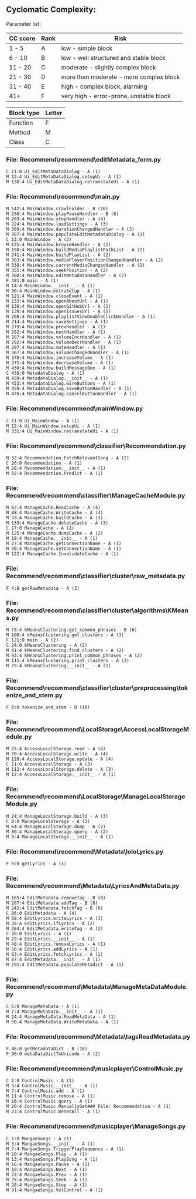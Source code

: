 
## Cyclomatic Complexity:

Parameter list:

| CC score	| Rank | Risk |
| --- | --- | --- |
| 1 - 5 | A | low - simple block |
| 6 - 10 | B | low - well structured and stable block |
| 11 - 20 | C |	moderate - slightly complex block |
| 21 - 30 | D | more than moderate - more complex block |
| 31 - 40 | E | high - complex block, alarming |
| 41+ |	F | very high - error-prone, unstable block |

| Block type | Letter |
| --- | --- |
| Function | F |
| Method | M |
| Class | C |

### File: Recommend\recommend\editMetadata_form.py
    C 11:0 Ui_EditMetaDataDialog - A (1)
    M 12:4 Ui_EditMetaDataDialog.setupUi - A (1)
    M 138:4 Ui_EditMetaDataDialog.retranslateUi - A (1)
### File: Recommend\recommend\main.py
    M 142:4 MainWindow.crawlFolder - B (10)
    M 250:4 MainWindow.playPauseHandler - B (8)
    M 269:4 MainWindow.stopHandler - A (4)
    M 224:4 MainWindow.loadSettings - A (3)
    M 309:4 MainWindow.durationChangedHandler - A (3)
    M 387:4 MainWindow.populateEditMetadataDialog - A (3)
    C 13:0 MainWindow - A (2)
    M 125:4 MainWindow.browseHandler - A (2)
    M 198:4 MainWindow.buildMediaPlaylistPathList - A (2)
    M 241:4 MainWindow.buildPlayList - A (2)
    M 303:4 MainWindow.mediaPlayerPositionChangedHandler - A (2)
    M 338:4 MainWindow.currentMediaChangedHandler - A (2)
    M 355:4 MainWindow.seekPosition - A (2)
    M 380:4 MainWindow.editMetadataHandler - A (2)
    F 481:0 main - A (1)
    M 14:4 MainWindow.__init__ - A (1)
    M 30:4 MainWindow.extraSetup - A (1)
    M 121:4 MainWindow.closeEvent - A (1)
    M 133:4 MainWindow.openAboutUrl - A (1)
    M 136:4 MainWindow.openGitHubUrl - A (1)
    M 139:4 MainWindow.openIssuesUrl - A (1)
    M 208:4 MainWindow.playlistViewDoubleClickHandler - A (1)
    M 214:4 MainWindow.saveSettings - A (1)
    M 279:4 MainWindow.prevHandler - A (1)
    M 282:4 MainWindow.nextHandler - A (1)
    M 287:4 MainWindow.volumeIncrHandler - A (1)
    M 292:4 MainWindow.VolumeDecrHandler - A (1)
    M 297:4 MainWindow.muteHandler - A (1)
    M 367:4 MainWindow.volumeChangedHandler - A (1)
    M 370:4 MainWindow.increaseVolume - A (1)
    M 375:4 MainWindow.decreaseVolume - A (1)
    M 430:4 MainWindow.buildMessageBox - A (1)
    C 438:0 MetadataDialog - A (1)
    M 439:4 MetadataDialog.__init__ - A (1)
    M 453:4 MetadataDialog.wireButtons - A (1)
    M 459:4 MetadataDialog.saveButtonHandler - A (1)
    M 476:4 MetadataDialog.cancelButtonHandler - A (1)
### File: Recommend\recommend\mainWindow.py
    C 11:0 Ui_MainWindow - A (1)
    M 12:4 Ui_MainWindow.setupUi - A (1)
    M 331:4 Ui_MainWindow.retranslateUi - A (1)
### File: Recommend\recommend\classifier\Recommendation.py
    M 32:4 Recommendation.FetchRelevantSong - A (2)
    C 26:0 Recommendation - A (1)
    M 28:4 Recommendation.__init__ - A (1)
    M 55:4 Recommendation.Predict - A (1)
### File: Recommend\recommend\classifier\ManageCacheModule.py
    M 62:4 ManageCache.ReadCache - A (4)
    M 88:4 ManageCache.WriteCache - A (4)
    M 33:4 ManageCache.buildCache - A (3)
    M 139:4 ManageCache.deleteCache - A (3)
    C 17:0 ManageCache - A (2)
    M 125:4 ManageCache.dumpCache - A (2)
    M 19:4 ManageCache.__init__ - A (1)
    M 27:4 ManageCache.getConnectionName - A (1)
    M 30:4 ManageCache.setConnectionName - A (1)
    M 122:4 ManageCache.InvalidateCache - A (1)
### File: Recommend\recommend\classifier\cluster\raw_metadata.py
    F 4:0 getRawMetadata - A (3)
### File: Recommend\recommend\classifier\cluster\algorithms\KMeans.py
    M 73:4 kMeansClustering.get_common_phrases - B (6)
    M 100:4 kMeansClustering.get_clusters - A (3)
    F 121:0 main - A (2)
    C 24:0 kMeansClustering - A (2)
    M 41:4 kMeansClustering.find_clusters - A (2)
    M 93:4 kMeansClustering.print_common_phrases - A (2)
    M 115:4 kMeansClustering.print_clusters - A (2)
    M 29:4 kMeansClustering.__init__ - A (1)
### File: Recommend\recommend\classifier\cluster\preprocessing\tokenize_and_stem.py
    F 8:0 tokenize_and_stem - B (10)
### File: Recommend\recommend\LocalStorage\AccessLocalStorageModule.py
    M 25:4 AccessLocalStorage.read - A (4)
    M 70:4 AccessLocalStorage.write - A (4)
    M 128:4 AccessLocalStorage.update - A (4)
    C 11:0 AccessLocalStorage - A (3)
    M 112:4 AccessLocalStorage.delete - A (3)
    M 12:4 AccessLocalStorage.__init__ - A (1)
### File: Recommend\recommend\LocalStorage\ManageLocalStorageModule.py
    M 24:4 ManageLocalStorage.build - A (3)
    C 8:0 ManageLocalStorage - A (2)
    M 64:4 ManageLocalStorage.dump - A (2)
    M 80:4 ManageLocalStorage.query - A (2)
    M 9:4 ManageLocalStorage.__init__ - A (1)
### File: Recommend\recommend\Metadata\loloLyrics.py
    F 9:0 getLyrics - A (3)
### File: Recommend\recommend\Metadata\LyricsAndMetaData.py
    M 165:4 EditMetadata.removeTag - B (8)
    M 207:4 EditMetadata.addTag - B (8)
    M 242:4 EditMetadata.fetchTag - B (8)
    C 86:0 EditMetadata - A (4)
    M 68:4 EditLyrics.writeLyrics - A (3)
    M 35:4 EditLyrics.ifLyrics - A (2)
    M 264:4 EditMetadata.writeTag - A (2)
    C 28:0 EditLyrics - A (1)
    M 29:4 EditLyrics.__init__ - A (1)
    M 48:4 EditLyrics.removeLyrics - A (1)
    M 56:4 EditLyrics.addLyrics - A (1)
    M 63:4 EditLyrics.fetchLyrics - A (1)
    M 87:4 EditMetadata.__init__ - A (1)
    M 291:4 EditMetadata.populateMetadict - A (1)
### File: Recommend\recommend\Metadata\ManageMetaDataModule.py
    C 6:0 ManageMetaData - A (1)
    M 7:4 ManageMetaData.__init__ - A (1)
    M 24:4 ManageMetaData.ReadMetaData - A (1)
    M 50:4 ManageMetaData.WriteMetaData - A (1)
### File: Recommend\recommend\Metadata\tagsReadMetadata.py
    F 46:0 getMetadataDict - B (10)
    F 96:0 metaDataDictToUnicode - A (2)
### File: Recommend\recommend\musicplayer\ControlMusic.py
    C 1:0 ControlMusic - A (1)
    M 3:4 ControlMusic.__init__ - A (1)
    M 7:4 ControlMusic.add - A (1)
    M 11:4 ControlMusic.remove - A (1)
    M 16:4 ControlMusic.query - A (1)
    M 20:4 ControlMusic.ManuallyGet### File: Recommendation - A (1)
    M 23:4 ControlMusic.ResetAll - A (1)
### File: Recommend\recommend\musicplayer\ManageSongs.py
    C 1:0 MangaeSongs - A (1)
    M 3:4 MangaeSongs.__init__ - A (1)
    M 7:4 MangaeSongs.TriggerPlaySequence - A (1)
    M 10:4 MangaeSongs.Play - A (1)
    M 13:4 MangaeSongs.PlaySong - A (1)
    M 16:4 MangaeSongs.Pause - A (1)
    M 19:4 MangaeSongs.Next - A (1)
    M 22:4 MangaeSongs.Prev - A (1)
    M 25:4 MangaeSongs.Seek - A (1)
    M 28:4 MangaeSongs.Stop - A (1)
    M 31:4 MangaeSongs.VolControl - A (1)
